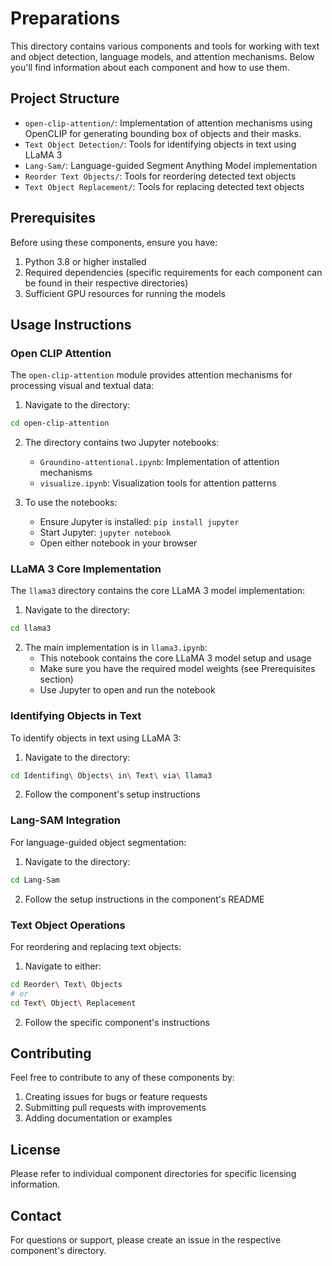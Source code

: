 # Preparations

This directory contains various components and tools for working with text and object detection, language models, and attention mechanisms. Below you'll find information about each component and how to use them.

## Project Structure

- `open-clip-attention/`: Implementation of attention mechanisms using OpenCLIP for generating bounding box of objects and their masks.
- `Text Object Detection/`: Tools for identifying objects in text using LLaMA 3
- `Lang-Sam/`: Language-guided Segment Anything Model implementation
- `Reorder Text Objects/`: Tools for reordering detected text objects
- `Text Object Replacement/`: Tools for replacing detected text objects

## Prerequisites

Before using these components, ensure you have:
1. Python 3.8 or higher installed
2. Required dependencies (specific requirements for each component can be found in their respective directories)
3. Sufficient GPU resources for running the models

## Usage Instructions

### Open CLIP Attention

The `open-clip-attention` module provides attention mechanisms for processing visual and textual data:

1. Navigate to the directory:
```bash
cd open-clip-attention
```

2. The directory contains two Jupyter notebooks:
   - `Groundino-attentional.ipynb`: Implementation of attention mechanisms
   - `visualize.ipynb`: Visualization tools for attention patterns

3. To use the notebooks:
   - Ensure Jupyter is installed: `pip install jupyter`
   - Start Jupyter: `jupyter notebook`
   - Open either notebook in your browser

### LLaMA 3 Core Implementation

The `llama3` directory contains the core LLaMA 3 model implementation:

1. Navigate to the directory:
```bash
cd llama3
```

2. The main implementation is in `llama3.ipynb`:
   - This notebook contains the core LLaMA 3 model setup and usage
   - Make sure you have the required model weights (see Prerequisites section)
   - Use Jupyter to open and run the notebook

### Identifying Objects in Text

To identify objects in text using LLaMA 3:

1. Navigate to the directory:
```bash
cd Identifing\ Objects\ in\ Text\ via\ llama3
```

2. Follow the component's setup instructions

### Lang-SAM Integration

For language-guided object segmentation:

1. Navigate to the directory:
```bash
cd Lang-Sam
```

2. Follow the setup instructions in the component's README

### Text Object Operations

For reordering and replacing text objects:

1. Navigate to either:
```bash
cd Reorder\ Text\ Objects
# or
cd Text\ Object\ Replacement
```

2. Follow the specific component's instructions

## Contributing

Feel free to contribute to any of these components by:
1. Creating issues for bugs or feature requests
2. Submitting pull requests with improvements
3. Adding documentation or examples

## License

Please refer to individual component directories for specific licensing information.

## Contact

For questions or support, please create an issue in the respective component's directory.
